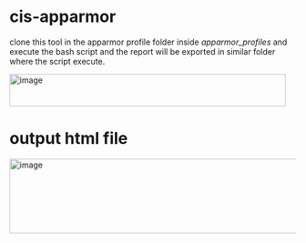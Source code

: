 # cis-apparmor

clone this tool in the apparmor profile folder inside _apparmor_profiles_ and execute the bash script and the report will be exported in similar folder where the script execute. 

<img width="485" height="57" alt="image" src="https://github.com/user-attachments/assets/c918c66f-a162-47ea-8082-1de8591917c4" />

# output html file 
<img width="762" height="131" alt="image" src="https://github.com/user-attachments/assets/d3e1a2e3-a96c-45cd-8afd-7527e56b9dbc" />

